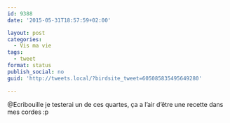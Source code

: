```yaml
---
id: 9388
date: '2015-05-31T18:57:59+02:00'

layout: post
categories:
  - Vis ma vie
tags:
  - tweet
format: status
publish_social: no
guid: 'http://tweets.local/?birdsite_tweet=605085835495649280'

---
```


@Ecribouille je testerai un de ces quartes, ça a l’air d’être une recette dans mes cordes :p